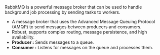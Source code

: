 RabbitMQ is a powerful message broker that can be used to handle background job processing by sending tasks to workers.

- A message broker that uses the Advanced Message Queuing Protocol (AMQP) to send messages between producers and consumers.
- Robust, supports complex routing, message persistence, and high availability.
- **Producer :** Sends messages to a queue.
- **Consumer :** Listens for messages on the queue and processes them.

